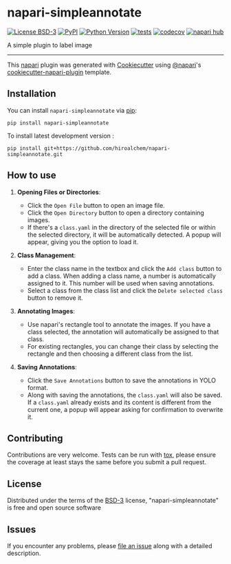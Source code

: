# napari-simpleannotate

[![License BSD-3](https://img.shields.io/pypi/l/napari-simpleannotate.svg?color=green)](https://github.com/hiroalchem/napari-simpleannotate/raw/main/LICENSE)
[![PyPI](https://img.shields.io/pypi/v/napari-simpleannotate.svg?color=green)](https://pypi.org/project/napari-simpleannotate)
[![Python Version](https://img.shields.io/pypi/pyversions/napari-simpleannotate.svg?color=green)](https://python.org)
[![tests](https://github.com/hiroalchem/napari-simpleannotate/workflows/tests/badge.svg)](https://github.com/hiroalchem/napari-simpleannotate/actions)
[![codecov](https://codecov.io/gh/hiroalchem/napari-simpleannotate/branch/main/graph/badge.svg)](https://codecov.io/gh/hiroalchem/napari-simpleannotate)
[![napari hub](https://img.shields.io/endpoint?url=https://api.napari-hub.org/shields/napari-simpleannotate)](https://napari-hub.org/plugins/napari-simpleannotate)

A simple plugin to label image

----------------------------------

This [napari] plugin was generated with [Cookiecutter] using [@napari]'s [cookiecutter-napari-plugin] template.

<!--
Don't miss the full getting started guide to set up your new package:
https://github.com/napari/cookiecutter-napari-plugin#getting-started

and review the napari docs for plugin developers:
https://napari.org/stable/plugins/index.html
-->

## Installation

You can install `napari-simpleannotate` via [pip]:

    pip install napari-simpleannotate



To install latest development version :

    pip install git+https://github.com/hiroalchem/napari-simpleannotate.git


## How to use

1. **Opening Files or Directories**:
   - Click the `Open File` button to open an image file.
   - Click the `Open Directory` button to open a directory containing images.
   - If there's a `class.yaml` in the directory of the selected file or within the selected directory, it will be automatically detected. A popup will appear, giving you the option to load it.

2. **Class Management**:
   - Enter the class name in the textbox and click the `Add class` button to add a class. When adding a class name, a number is automatically assigned to it. This number will be used when saving annotations.
   - Select a class from the class list and click the `Delete selected class` button to remove it.

3. **Annotating Images**:
   - Use napari's rectangle tool to annotate the images. If you have a class selected, the annotation will automatically be assigned to that class.
   - For existing rectangles, you can change their class by selecting the rectangle and then choosing a different class from the list.

4. **Saving Annotations**:
   - Click the `Save Annotations` button to save the annotations in YOLO format.
   - Along with saving the annotations, the `class.yaml` will also be saved. If a `class.yaml` already exists and its content is different from the current one, a popup will appear asking for confirmation to overwrite it.


## Contributing

Contributions are very welcome. Tests can be run with [tox], please ensure
the coverage at least stays the same before you submit a pull request.

## License

Distributed under the terms of the [BSD-3] license,
"napari-simpleannotate" is free and open source software

## Issues

If you encounter any problems, please [file an issue] along with a detailed description.

[napari]: https://github.com/napari/napari
[Cookiecutter]: https://github.com/audreyr/cookiecutter
[@napari]: https://github.com/napari
[MIT]: http://opensource.org/licenses/MIT
[BSD-3]: http://opensource.org/licenses/BSD-3-Clause
[GNU GPL v3.0]: http://www.gnu.org/licenses/gpl-3.0.txt
[GNU LGPL v3.0]: http://www.gnu.org/licenses/lgpl-3.0.txt
[Apache Software License 2.0]: http://www.apache.org/licenses/LICENSE-2.0
[Mozilla Public License 2.0]: https://www.mozilla.org/media/MPL/2.0/index.txt
[cookiecutter-napari-plugin]: https://github.com/napari/cookiecutter-napari-plugin

[file an issue]: https://github.com/hiroalchem/napari-simpleannotate/issues

[napari]: https://github.com/napari/napari
[tox]: https://tox.readthedocs.io/en/latest/
[pip]: https://pypi.org/project/pip/
[PyPI]: https://pypi.org/
